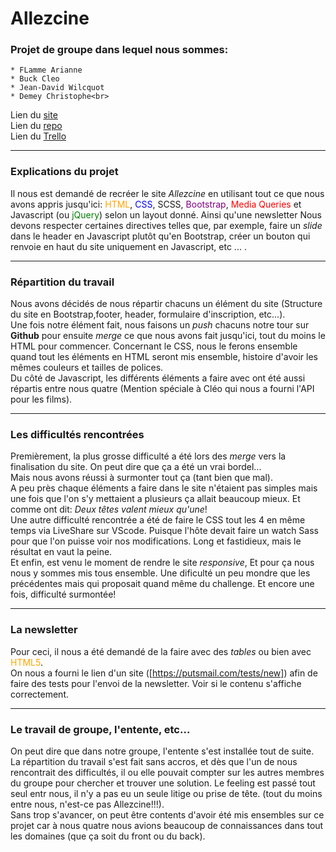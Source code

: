 # Allezcine
### Projet de groupe dans lequel nous sommes:
    * FLamme Arianne
    * Buck Cleo
    * Jean-David Wilcquot
    * Demey Christophe<br>
Lien du [site]()<br>
Lien du [repo](https://github.com/cleobuck/allezcinev3)<br>
Lien du [Trello](https://trello.com/b/t67ILuY0/le-projet-x)

---

### Explications du projet
Il nous est demandé de recréer le site _Allezcine_ en utilisant tout ce que nous avons appris jusqu'ici: <span style="color:orange">HTML</span>, <span style="color:blue">CSS</span>, <span style="style:pink">SCSS</span>, <span style="color:purple">Bootstrap</span>, <span style="color:red">Media Queries</span> et <span style="color:darkyellow">Javascript</span> (ou <span style="color:green">jQuery</span>) selon un layout donné. Ainsi qu'une newsletter
Nous devons respecter certaines directives telles que, par exemple, faire un _slide_ dans le header en Javascript plutôt qu'en Bootstrap, créer un bouton qui renvoie en haut du site uniquement en Javascript, etc ... .

---

### Répartition du travail
Nous avons décidés de nous répartir chacuns un élément du site (Structure du site en Bootstrap,footer, header, formulaire d'inscription, etc...).<br>
Une fois notre élément fait, nous faisons un _push_ chacuns notre tour sur **Github** pour ensuite _merge_ ce que nous avons fait jusqu'ici, tout du moins le HTML pour commencer. Concernant le CSS, nous le ferons ensemble quand tout les éléments en HTML seront mis ensemble, histoire d'avoir les mêmes couleurs et tailles de polices.<br>
Du côté de Javascript, les différents éléments a faire avec ont été aussi répartis entre nous quatre (Mention spéciale à Cléo qui nous a fourni l'API pour les films).

---

### Les difficultés rencontrées
Premièrement, la plus grosse difficulté a été lors des _merge_ vers la finalisation du site. On peut dire que ça a été un vrai bordel...<br>
Mais nous avons réussi à surmonter tout ça (tant bien que mal).<br>
A peu près chaque éléments a faire dans le site n'étaient pas simples mais une fois que l'on s'y mettaient a plusieurs ça allait beaucoup mieux. Et comme ont dit: _Deux têtes valent mieux qu'une_!<br>
Une autre difficulté rencontrée a été de faire le CSS tout les 4 en même temps via LiveShare sur VScode. Puisque l'hôte devait faire un watch Sass pour que l'on puisse voir nos modifications. Long et fastidieux, mais le résultat en vaut la peine.<br>
Et enfin, est venu le moment de rendre le site _responsive_, Et pour ça nous nous y sommes mis tous ensemble. Une dificulté un peu mondre que les précédentes mais qui proposait quand même du challenge. Et encore une fois, difficulté surmontée!

---

### La newsletter
Pour ceci, il nous a été demandé de la faire avec des _tables_ ou bien avec <span style="color:orange">HTML5</span>.<br>
On nous a fourni le lien d'un site ([https://putsmail.com/tests/new]) afin de faire des tests pour l'envoi de la newsletter. Voir si le contenu s'affiche correctement.

---

### Le travail de groupe, l'entente, etc...
On peut dire que dans notre groupe, l'entente s'est installée tout de suite. La répartition du travail s'est fait sans accros, et dès que l'un de nous rencontrait des difficultés, il ou elle pouvait compter sur les autres membres du groupe pour chercher et trouver une solution.
Le feeling est passé tout seul entr nous, il n'y a pas eu un seule litige ou prise de tête. (tout du moins entre nous, n'est-ce pas Allezcine!!!).<br>
Sans trop s'avancer, on peut être contents d'avoir été mis ensembles sur ce projet car à nous quatre nous avions beaucoup de connaissances dans tout les domaines (que ça soit du front ou du back).
